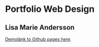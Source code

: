 # Portfolio Web Design

## Lisa Marie Andersson

[Demolänk to Github pages here](https://lisamarieandersson.github.io/portfolio-web-design/).